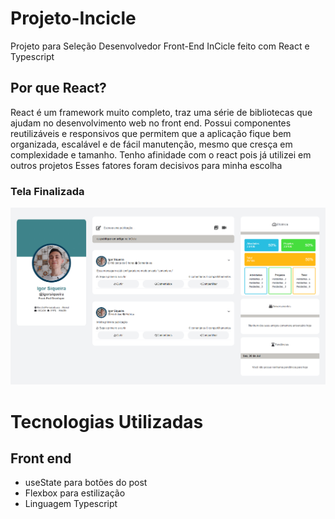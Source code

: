 # Projeto-Incicle

Projeto para Seleção Desenvolvedor Front-End InCicle feito com React e Typescript

## Por que React?

React é um framework muito completo, traz uma série de bibliotecas que ajudam no desenvolvimento web no front end. Possui componentes reutilizáveis e responsivos que permitem que a aplicação fique bem organizada, escalável e de fácil manutenção, mesmo que cresça em complexidade e tamanho. Tenho afinidade com o react pois já utilizei em outros projetos Esses fatores foram decisivos para minha escolha

### Tela Finalizada

![Web 1](https://github.com/IgorRS-2302/projeto-InCicle/blob/master/src/assets/images/TelaFinalizada.png)

# Tecnologias Utilizadas
## Front end
 - useState para botões do post
 - Flexbox para estilização
 - Linguagem Typescript
